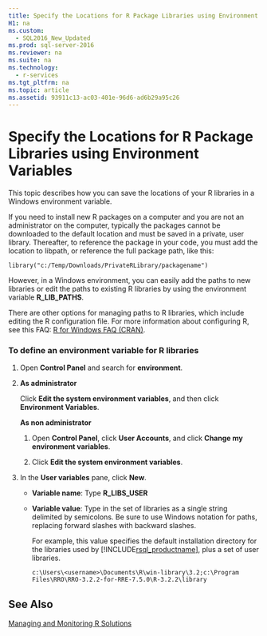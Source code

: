 ```yaml
---
title: Specify the Locations for R Package Libraries using Environment Variables
H1: na
ms.custom: 
  - SQL2016_New_Updated
ms.prod: sql-server-2016
ms.reviewer: na
ms.suite: na
ms.technology: 
  - r-services
ms.tgt_pltfrm: na
ms.topic: article
ms.assetid: 93911c13-ac03-401e-96d6-ad6b29a95c26
---
```

# Specify the Locations for R Package Libraries using Environment Variables
  This topic describes how you can save the locations of your R libraries in a Windows environment variable.  
  
 If you need to install new R packages on a computer and you are not an administrator on the computer, typically the packages cannot be downloaded to the default location and must be saved in a private, user library. Thereafter, to reference the package in your code, you must add the location to libpath, or reference the full package path, like this:  
  
```  
library("c:/Temp/Downloads/PrivateRLibrary/packagename")  
```  
  
 However, in a Windows environment, you can easily add the paths to new libraries or edit the paths to existing R libraries  by using the environment variable **R_LIB_PATHS**.  
  
 There are other options for managing paths to R libraries, which include editing the R configuration file. For more information about configuring R, see this FAQ: [R for Windows FAQ (CRAN)](https://cran.r-project.org/bin/windows/base/rw-FAQ.html).  
  
### To define an environment variable for R libraries  
  
1.  Open **Control Panel** and search for **environment**.  
  
2.  **As administrator**  
  
     Click **Edit the system environment variables**, and then click **Environment Variables**.  
  
     **As non administrator**  
  
    1.  Open **Control Panel**, click **User Accounts**, and click **Change my environment variables**.  
  
    2.  Click **Edit the system environment variables**.  
  
3.  In the **User variables** pane, click **New**.  
  
    -   **Variable name**: Type **R_LIBS_USER**  
  
    -   **Variable value**: Type in the set of libraries as a single string delimited by semicolons. Be sure to use Windows notation for paths, replacing forward slashes with backward slashes.  
  
         For example, this value specifies the default installation directory for the libraries used by [!INCLUDE[rsql_productname](../../Topics/TopicNameContainA/includes/rsql_productname_md.md)], plus a set of user libraries.  
  
        ```  
        c:\Users\<username>\Documents\R\win-library\3.2;c:\Program Files\RRO\RRO-3.2.2-for-RRE-7.5.0\R-3.2.2\library  
        ```  
  
## See Also  
 [Managing and Monitoring R Solutions](../../Topics/TopicNameNotContainA/Managing-and-Monitoring-R-Solutions.md)  
  
  